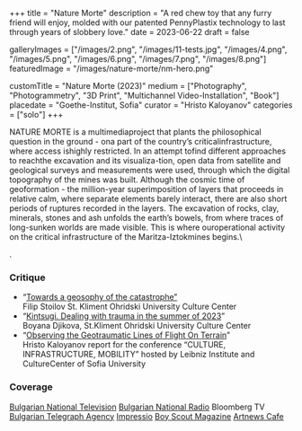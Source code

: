 +++
title = "Nature Morte"
description = "A red chew toy that any furry friend will enjoy, molded with our patented PennyPlastix technology to last through years of slobbery love."
date = 2023-06-22
draft = false

galleryImages = ["/images/2.png", "/images/11-tests.jpg", "/images/4.png", "/images/5.png", "/images/6.png", "/images/7.png", "/images/8.png"]
featuredImage = "/images/nature-morte/nm-hero.png"


customTitle = "Nature Morte (2023)"
medium = ["Photography", "Photogrammetry", "3D Print", "Multichannel Video-Installation", "Book"]
placedate = "Goethe-Institut, Sofia"
curator = "Hristo Kaloyanov"
categories = ["solo"]
+++

NATURE MORTE is a multimediaproject that plants the philosophical question in the ground - ona part of the country’s criticalinfrastructure, where access ishighly restricted. In an attempt tofind different approaches to reachthe excavation and its visualiza-tion, open data from satellite and geological surveys and measurements were used, through which the digital topography of the mines was built. Although the cosmic time of geoformation - the million-year superimposition of layers that proceeds in relative calm, where separate elements barely interact, there are also short periods of ruptures recorded in the layers. The excavation of rocks, clay, minerals, stones and ash unfolds the earth’s bowels, from where traces of long-sunken worlds are made visible. This is where ouroperational activity on the critical infrastructure of the Maritza-Iztokmines begins.\ 

.
### Critique
- “[Towards a geosophy of the catastrophe”](https://culturecenter-su.org/philip-stoilov-nature-morte/)\
Filip Stoilov St. Kliment Ohridski University Culture Center
- “[Kintsugi. Dealing with trauma in the summer of 2023](https://culturecenter-su.org/kritika-x-3-june2023-boyana-dzhikova/)”\
Boyana Djikova, St.Kliment Ohridski University Culture Center
- “[Observing the Geotraumatic Lines of Flight On Terrain](https://culturecenter-su.org/wp-content/uploads/2023/10/programme-2023.pdf)”\
Hristo Kaloyanov report for the conference “CULTURE, INFRASTRUCTURE, MOBILITY” hosted by Leibniz Institute and CultureCenter of Sofia University

### Coverage
[Bulgarian National Television](https://bnt.bg/news/izlozhbata-nature-morte-v-gyote-institut-v347709-319285news.html)
[Bulgarian National Radio](https://bnr.bg/horizont/post/101854514/nature-morte-tvorcheski-pogled-kam-vagledobivnata-industria)
Bloomberg TV
[Bulgarian Telegraph Agency](https://www.bta.bg/bg/news/lik/491946-diskusiya-na-tema-vaglishtna-tropika-razglezhda-dobiva-na-ruda-i-kak-vdahnovya)
[Impressio](https://impressio.dir.bg/photography/vaglishtna-tropika-v-gyote-institut-i-ko-op)
[Boy Scout Magazine](https://boyscoutmag.com/2023/07/kakvo-da-pravim-v-sofia-prez-july-2/)
[Artnews Cafe](https://openartfiles.bg/openartfiles.bg/public/bg/artnewscafebulletin)